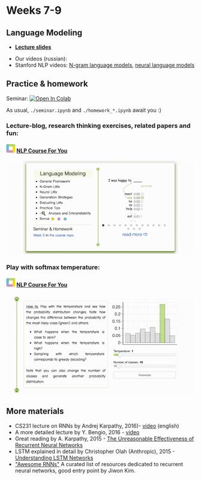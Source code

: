 # Weeks 7-9

## Language Modeling
- [__Lecture slides__](https://drive.google.com/file/d/1t_ZfmLqlhZTYe-3a-3M9uqQfH_xJYSh-/view?usp=sharing)
* Our videos (russian):
* Stanford NLP videos: [N-gram language models](https://archive.org/details/41IntroductionToNGramsStanfordNLPProfessorDanJurafskyChrisManning/), [neural language models](https://www.youtube.com/watch?v=Keqep_PKrY8)

## Practice & homework
Seminar: [![Open In Colab](https://colab.research.google.com/assets/colab-badge.svg)](https://colab.research.google.com/github/yandexdataschool/nlp_course/blob/2023/week03_lm/seminar.ipynb)

As usual, `./seminar.ipynb` and `./homework_*.ipynb` await you :)

### Lecture-blog, research thinking exercises, related papers and fun: 
#### ![logo](../resources/course_logo.png) [NLP Course For You](https://lena-voita.github.io/nlp_course.html#preview_lang_models) 
![lecture_preview](../resources/language_modeling.gif)

### Play with softmax temperature:
#### ![logo](../resources/course_logo.png) [NLP Course For You](https://lena-voita.github.io/nlp_course/language_modeling.html#generation_strategies_temperature) 
![softmax_temperature_demo](../resources/softmax_temperature.gif)



## More materials
* CS231 lecture on RNNs by Andrej Karpathy, 2016)- [video](https://www.youtube.com/watch?v=iX5V1WpxxkY) (english)
* A more detailed lecture by Y. Bengio, 2016 - [video](https://www.youtube.com/watch?v=xK-bzjIQkmM)
* Great reading by A. Karpathy, 2015 - [The Unreasonable Effectiveness of Recurrent Neural Networks](http://karpathy.github.io/2015/05/21/rnn-effectiveness/)
* LSTM explained in detail by Christopher Olah (Anthropic), 2015 - [Understanding LSTM Networks](http://colah.github.io/posts/2015-08-Understanding-LSTMs/)
* ["Awesome RNNs"](https://github.com/kjw0612/awesome-rnn) A curated list of resources dedicated to recurrent neural networks, good entry point by Jiwon Kim.


